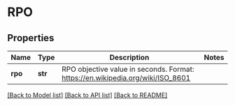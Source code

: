 # RPO

## Properties
Name | Type | Description | Notes
------------ | ------------- | ------------- | -------------
**rpo** | **str** | RPO objective value in seconds. Format: https://en.wikipedia.org/wiki/ISO_8601 | 

[[Back to Model list]](../README.md#documentation-for-models) [[Back to API list]](../README.md#documentation-for-api-endpoints) [[Back to README]](../README.md)

